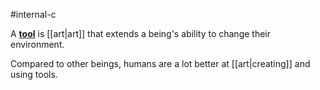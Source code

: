 #internal-c 

A **[tool](https://en.wikipedia.org/wiki/Tool)** is [[art|art]] that extends a being's ability to change their environment. 

Compared to other beings, humans are a lot better at [[art|creating]] and using tools. 
